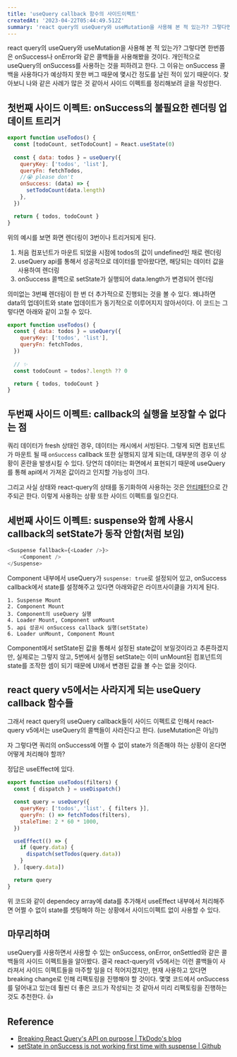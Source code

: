 ```yaml
---
title: 'useQuery callback 함수의 사이드이펙트'
createdAt: '2023-04-22T05:44:49.512Z'
summary: 'react query의 useQuery와 useMutation을 사용해 본 적 있는가? 그렇다면 한번쯤은 onSuccess나 onError와 같은 콜백들을 사용해봤을 것이다. 개인적으로 useQuery의 onSuccess를 사용하는 것을 피하려고 한다.'
---
```


react query의 useQuery와 useMutation을 사용해 본 적 있는가? 그렇다면 한번쯤은 onSuccess나 onError와 같은 콜백들을 사용해봤을 것이다. 
개인적으로 useQuery의 onSuccess를 사용하는 것을 피하려고 한다. 그 이유는 onSuccess 콜백을 사용하다가 예상하지 못한 버그 때문에 몇시간 정도를 날린 적이 있기 때문이다.
찾아보니 나와 같은 사례가 많은 것 같아서 사이드 이펙트를 정리해보려 글을 작성한다. 


## 첫번째 사이드 이펙트: onSuccess의 불필요한 렌더링 업데이트 트리거
```js
export function useTodos() {
  const [todoCount, setTodoCount] = React.useState(0)
    
  const { data: todos } = useQuery({
    queryKey: ['todos', 'list'],
    queryFn: fetchTodos,
    //😭 please don't
    onSuccess: (data) => {
      setTodoCount(data.length)
    },
  })

  return { todos, todoCount }
}
```
위의 예시를 보면 화면 렌더링이 3번이나 트리거되게 된다. 
1. 처음 컴포넌트가 마운트 되었을 시점에 todos의 값이 undefined인 채로 렌더링
2. useQuery api를 통해서 성공적으로 데이터를 받아왔다면, 해당되는 데이터 값을 사용하여 렌더링
3. onSuccess 콜백으로 setState가 실행되어 data.length가 변경되어 렌더링

의미없는 3번째 렌더링이 한 번 더 추가적으로 진행되는 것을 볼 수 있다. 왜냐하면 data의 업데이트와 state 업데이트가 동기적으로 이루어지지 않아서이다. 
이 코드는 그렇다면 아래와 같이 고칠 수 있다. 
```js
export function useTodos() {
  const { data: todos } = useQuery({
    queryKey: ['todos', 'list'],
    queryFn: fetchTodos,
  })
    
  // ✨
  const todoCount = todos?.length ?? 0

  return { todos, todoCount }
}
```

## 두번째 사이드 이펙트: callback의 실행을 보장할 수 없다는 점

쿼리 데이터가 fresh 상태인 경우, 데이터는 캐시에서 서빙된다. 그렇게 되면 컴포넌트가 마운트 될 때 `onSuccess` callback 또한 실행되지 않게 되는데, 대부분의 경우 이 상황이 혼란을 발생시킬 수 있다. 
당연히 데이터는 화면에서 표현되기 때문에 useQuery를 통해 api에서 가져온 값이라고 인지할 가능성이 크다. 

그리고 사실 상태와 react-query의 상태를 동기화하여 사용하는 것은 [안티패턴](https://github.com/TanStack/query/issues/3784#issuecomment-1183192801)으로 간주되곤 한다. 이렇게 사용하는 상황 또한 사이드 이펙트를 일으킨다. 

## 세번째 사이드 이펙트: suspense와 함께 사용시 callback의 setState가 동작 안함(처럼 보임)

```js
<Suspense fallback={<Loader />}>
	<Component />
</Suspense>
```

Component 내부에서 useQuery가 `suspense: true`로 설정되어 있고, onSuccess callback에서 state를 설정해주고 있다면 아래와같은 라이프사이클을 가지게 된다. 

```
1. Suspense Mount
2. Component Mount
3. Component의 useQuery 실행
4. Loader Mount, Component unMount
5. api 성공시 onSuccess callback 실행(setState)
6. Loader unMount, Component Mount
```

Component에서 setState된 값을 통해서 설정된 state값이 보일것이라고 추론하겠지만, 실제로는 그렇지 않고, 5번에서 실행된 setState는 이미 unMount된 컴포넌트의 state를 조작한 셈이 되기 때문에 UI에서 변경된 값을 볼 수는 없을 것이다.   

## react query v5에서는 사라지게 되는 useQuery callback 함수들
그래서 react query의 useQuery callback들이 사이드 이펙트로 인해서 react-query v5에서는 useQuery의 콜백들이 사라진다고 한다. (useMutation은 아님!) 

자 그렇다면 쿼리의 onSuccess에 어쩔 수 없이 state가 의존해야 하는 상황이 온다면 어떻게 처리해야 할까? 

정답은 useEffect에 있다.

```js
export function useTodos(filters) {
  const { dispatch } = useDispatch()

  const query = useQuery({
    queryKey: ['todos', 'list', { filters }],
    queryFn: () => fetchTodos(filters),
    staleTime: 2 * 60 * 1000,
  })

  useEffect(() => {
    if (query.data) {
      dispatch(setTodos(query.data))
    }
  }, [query.data])

  return query
}
```

위 코드와 같이 dependecy array에 data를 추가해서 useEffect 내부에서 처리해주면 어쩔 수 없이 state를 셋팅해야 하는 상황에서 사이드이펙트 없이 사용할 수 있다.

## 마무리하며
useQuery를 사용하면서 사용할 수 있는 onSuccess, onError, onSettled와 같은 콜백들의 사이드 이펙트들을 알아봤다. 
결국 react-query의 v5에서는 이런 콜백들이 사라져서 사이드 이펙트들을 마주할 일을 더 적어지겠지만, 현재 사용하고 있다면 breaking change로 인해 리팩토링을 진행해야 할 것이다. 몇몇 코드에서 onSuccess를 덜어내고 있는데 훨씬 더 좋은 코드가 작성되는 것 같아서 미리 리팩토링을 진행하는 것도 추천한다. 👍  

## Reference

- [Breaking React Query's API on purpose | TkDodo's blog](https://tkdodo.eu/blog/breaking-react-querys-api-on-purpose)
- [setState in onSuccess is not working first time with suspense | Github](https://github.com/TanStack/query/issues/3784#issue-1296978356)
